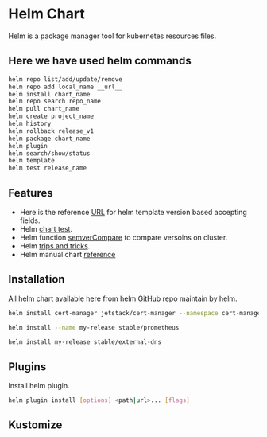# Helm Chart

Helm is a package manager tool for kubernetes resources files.

## Here we have used helm commands
```sh
helm repo list/add/update/remove
helm repo add local_name __url__
helm install chart_name
helm repo search repo_name
helm pull chart_name
helm create project_name
helm history
helm rollback release_v1
helm package chart_name
helm plugin
helm search/show/status
helm template .
helm test release_name
```

## Features
- Here is the reference [URL] for helm template version based accepting fields.
- Helm [chart test].
- Helm function [semverCompare] to compare versoins on cluster.
- Helm [trips and tricks].
- Helm manual chart [reference]

## Installation

All helm chart available [here] from helm GitHub repo maintain by helm.


```sh
helm install cert-manager jetstack/cert-manager --namespace cert-manager --create-namespace --version v1.8.0 --set installCRDs=true

helm install --name my-release stable/prometheus

helm install my-release stable/external-dns
```

## Plugins
Install helm plugin.
```sh
helm plugin install [options] <path|url>... [flags]
```


   [trips and tricks]:  <https://helm.sh/docs/howto/charts_tips_and_tricks/#using-the-include-function>
   [chart test]: <https://helm.sh/docs/topics/chart_tests/>
   [semverCompare]: <https://helm.sh/docs/chart_template_guide/function_list/#semvercompare>
   [URL]: <https://www.alibabacloud.com/blog/helm-charts-and-template-basics---part-2_595490>
   [reference]: <https://phoenixnap.com/kb/create-helm-chart>
   [here]: <https://github.com/helm/charts/tree/master/stable>


## Kustomize